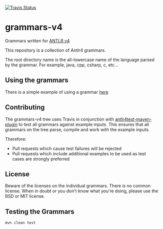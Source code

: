 [![Travis Status](https://api.travis-ci.org/antlr/grammars-v4.png)](https://travis-ci.org/antlr/grammars-v4)

# grammars-v4

Grammars written for [ANTLR v4](https://github.com/antlr/antlr4)

This repository is a collection of Antlr4 grammars.   

The root directory name is the all-lowercase name of the language parsed by the grammar. For example, java, cpp, csharp, c, etc...

## Using the grammars

There is a simple example of using a grammar [here](https://github.com/teverett/antlr4example)

## Contributing

The grammars-v4 tree uses Travis in conjunction with [antlr4test-maven-plugin](https://github.com/antlr/antlr4test-maven-plugin) to test all grammars against example inputs. This ensures that all grammars on the tree parse, compile and work with the example inputs.

Therefore:

* Pull requests which cause test failures will be rejected
* Pull requests which include additional examples to be used as test cases are strongly preferred

## License

Beware of the licenses on the individual grammars. There is no common license. When in doubt or you don't know what you're doing, please use the BSD or MIT license.

## Testing the Grammars

```
mvn clean test
```
